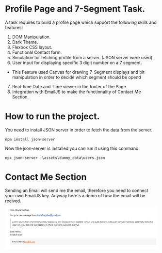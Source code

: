 # Profile Page and 7-Segment Task.

A task requires to build a profile page which support the following skills and features:

1. DOM Manipulation.
2. Dark Theme.
3. Flexbox CSS layout.
4. Functional Contact form.
5. Simulation for fetching profile from a server. (JSON server were used).
6. User input for displaying specific 3 digit number on a 7 segment.
 - This Feature used Canvas for drawing 7-Segment displays and bit manipulation in order to decide which segment should be opend
7. Real-time Date and Time viewer in the footer of the Page.
8. Integration with EmailJS to make the functionality of Contact Me Section.

# How to run the project.

You need to install JSON server in order to fetch the data from the server.
```shell
npm install json-server
```

Now the json-server is installed you can run it using this command: 
```shell
npx json-server .\assets\dummy_data\users.json
```

# Contact Me Section

Sending an Email will send me the email, therefore you need to connect your own EmailJS key. Anyway here's a demo of how the email will be recived.

![screenshot_of_email](./assets/images/email_sent.png)